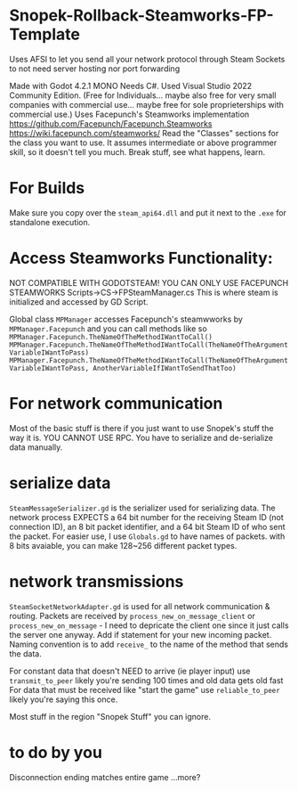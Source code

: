 # Snopek-Rollback-Steamworks-FP-Template
Uses AFSI to let you send all your network protocol through Steam Sockets to not need server hosting nor port forwarding

Made with Godot 4.2.1 MONO
Needs C#. Used Visual Studio 2022 Community Edition. (Free for Individuals... maybe also free for very small companies with commercial use... maybe free for sole proprieterships with commercial use.)
Uses Facepunch's Steamworks implementation 
https://github.com/Facepunch/Facepunch.Steamworks
https://wiki.facepunch.com/steamworks/
Read the "Classes" sections for the class you want to use. It assumes intermediate or above programmer skill, so it doesn't tell you much. Break stuff, see what happens, learn. 

# For Builds
Make sure you copy over the `steam_api64.dll` and put it next to the `.exe` for standalone execution.

# Access Steamworks Functionality:
NOT COMPATIBLE WITH GODOTSTEAM! YOU CAN ONLY USE FACEPUNCH STEAMWORKS
Scripts->CS->FPSteamManager.cs
This is where steam is initialized and accessed by GD Script.

Global class `MPManager` accesses Facepunch's steamwworks by `MPManager.Facepunch` and you can call methods like so
`MPManager.Facepunch.TheNameOfTheMethodIWantToCall()`
`MPManager.Facepunch.TheNameOfTheMethodIWantToCall(TheNameOfTheArgumentVariableIWantToPass)`
`MPManager.Facepunch.TheNameOfTheMethodIWantToCall(TheNameOfTheArgumentVariableIWantToPass, AnotherVariableIfIWantToSendThatToo)`


# For network communication
Most of the basic stuff is there if you just want to use Snopek's stuff the way it is.
YOU CANNOT USE RPC. 
You have to serialize and de-serialize data manually. 
# serialize data
`SteamMessageSerializer.gd` is the serializer used for serializing data. The network process EXPECTS a 64 bit number for the receiving Steam ID (not connection ID), an 8 bit packet identifier, and a 64 bit Steam ID of who sent the packet.
For easier use, I use `Globals.gd` to have names of packets. with 8 bits avaiable, you can make 128~256 different packet types. 

# network transmissions
`SteamSocketNetworkAdapter.gd` is used for all network communication & routing. 
Packets are received by `process_new_on_message_client` or `process_new_on_message` - I need to depricate the client one since it just calls the server one anyway.
Add if statement for your new incoming packet. 
Naming convention is to add `receive_` to the name of the method that sends the data. 

For constant data that doesn't NEED to arrive (ie player input) use `transmit_to_peer` likely you're sending 100 times and old data gets old fast
For data that must be received like "start the game" use `reliable_to_peer` likely you're saying this once.

Most stuff in the region "Snopek Stuff" you can ignore.



# to do by you
Disconnection
ending matches
entire game
...more?
